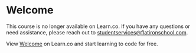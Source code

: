 # Welcome

This course is no longer available on Learn.co. If you have any questions or need assistance, please reach out to studentservices@flatironschool.com. 

<p data-visibility='hidden'>View <a href='https://learn.co/lessons/welcome-to-learn-verified' title='Welcome'>Welcome</a> on Learn.co and start learning to code for free.</p>
